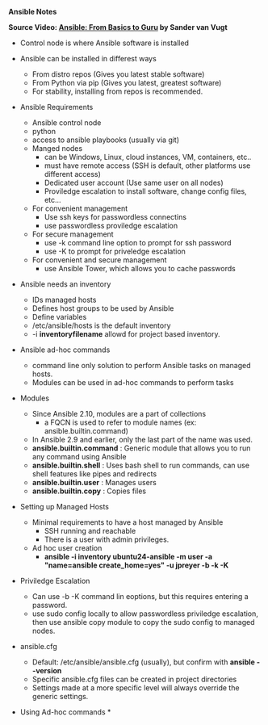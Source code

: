 **Ansible Notes**

**Source Video: [Ansible: From Basics to Guru](https://learning.oreilly.com/videos/ansible-from-basics) by Sander van Vugt** 

* Control node is where Ansible software is installed
* Ansible can be installed in differest ways
    * From distro repos (Gives you latest stable software)
    * From Python via pip (Gives you latest, greatest software)
    * For stability, installing from repos is recommended.
* Ansible Requirements
    * Ansible control node
    * python
    * access to ansible playbooks (usually via git)
    * Manged nodes
        * can be Windows, Linux, cloud instances, VM, containers, etc..
        * must have remote access (SSH is default, other platforms use different access)
        * Dedicated user account (Use same user on all nodes)
        * Proviledge escalation to install software, change config files, etc...
    * For convenient management
        * Use ssh keys for passwordless connectins
        * use passwordless proviledge escalation
    * For secure management
        * use -k command line option to prompt for ssh password
        * use -K to prompt for priveledge escalation
    * For convenient and secure management
        * use Ansible Tower, which allows you to cache passwords

* Ansible needs an inventory
    * IDs managed hosts
    * Defines host groups to be used by Ansible
    * Define variables
    * /etc/ansible/hosts is the default inventory
    * -i **inventoryfilename** allowd for project based inventory.

* Ansible ad-hoc commands
    * command line only solution to perform Ansible tasks on managed hosts.
    * Modules can be used in ad-hoc commands to perform tasks

* Modules
    * Since Ansible 2.10, modules are a part of collections
        * a FQCN is used to refer to module names (ex: ansible.builtin.command)
    * In Ansible 2.9 and earlier, only the last part of the name was used.
    * **ansible.builtin.command** : Generic module that allows you to run any command using Ansible
    * **ansible.builtin.shell** : Uses bash shell to run commands, can use shell features like pipes and redirects
    * **ansible.builtin.user** : Manages users
    * **ansible.builtin.copy** : Copies files

* Setting up Managed Hosts
    * Minimal requirements to have a host managed by Ansible
        * SSH running and reachable
        * There is a user with admin privileges.
    * Ad hoc user creation
        * **ansible -i inventory ubuntu24-ansible -m user -a "name=ansible create_home=yes" -u jpreyer -b -k -K**

* Priviledge Escalation
    * Can use -b -K command lin eoptions, but this requires entering a password.
    * use sudo config locally to allow passwordless priviledge escalation, then use ansible copy module to copy the sudo config to managed nodes.

* ansible.cfg
    * Default: /etc/ansible/ansible.cfg (usually), but confirm with **ansible --version**
    * Specific ansible.cfg files can be created in project directories
    * Settings made at a more specific level will always override the generic settings.

* Using Ad-hoc commands
    * 






